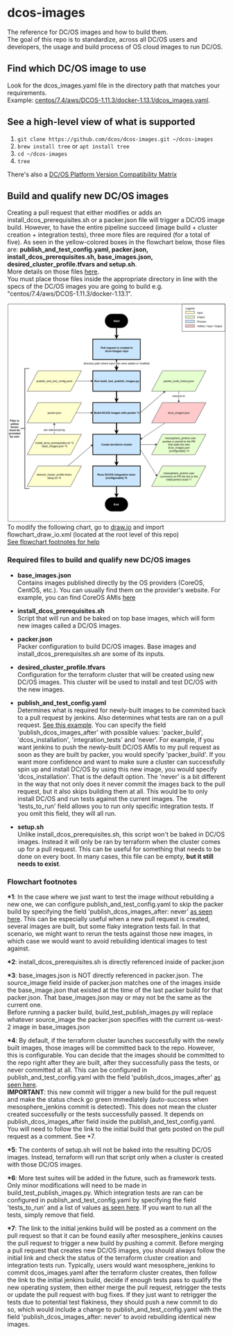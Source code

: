 # dcos-images

The reference for DC/OS images and how to build them.  
The goal of this repo is to standardize, across all DC/OS users and developers, the usage and build process of OS cloud
images to run DC/OS.

## Find which DC/OS image to use
Look for the dcos_images.yaml file in the directory path that matches your requirements.  
Example: [centos/7.4/aws/DCOS-1.11.3/docker-1.13.1/dcos_images.yaml](https://github.com/dcos/dcos-images/blob/master/centos/7.4/aws/DCOS-1.11.3/docker-1.13.1/dcos_images.yaml).

## See a high-level view of what is supported
1. ```git clone https://github.com/dcos/dcos-images.git ~/dcos-images```
2. ```brew install tree``` or ```apt install tree```
3. ```cd ~/dcos-images```
4. ```tree```

There's also a [DC/OS Platform Version Compatibility Matrix](https://docs.mesosphere.com/version-policy/#dcos-platform-version-compatibility-matrix)

## Build and qualify new DC/OS images
Creating a pull request that either modifies or adds an install_dcos_prerequisites.sh or a packer.json file will trigger
a DC/OS image build. However, to have the entire pipeline succeed (image build + cluster creation + integration tests),
three more files are required (for a total of five). As seen in the yellow-colored boxes in the flowchart below, those
files are: **publish_and_test_config.yaml, packer.json, install_dcos_prerequisites.sh, base_images.json,
desired_cluster_profile.tfvars and setup.sh**.  
More details on those files [here](#required-files-to-build-and-qualify-new-dc/os-images).  
You must place those files inside the appropriate directory in line with the specs of the DC/OS images you are going to
build e.g. "centos/7.4/aws/DCOS-1.11.3/docker-1.13.1".

![flow-chart](flowchart_draw_io.png)  
To modify the following chart, go to [draw.io](https://www.draw.io/) and import flowchart_draw_io.xml (located at the
root level of this repo)  
[See flowchart footnotes for help](#flowchart-footnotes)

### Required files to build and qualify new DC/OS images
- **base_images.json**  
Contains images published directly by the OS providers (CoreOS, CentOS, etc.). You can usually find them on the
provider's website. For example, you can find CoreOS AMIs [here](https://coreos.com/os/docs/latest/booting-on-ec2.html)

- **install_dcos_prerequisites.sh**  
Script that will run and be baked on top base images, which will form new images called a DC/OS images. 

- **packer.json**  
Packer configuration to build DC/OS images. Base images and install_dcos_prerequisites.sh are some of its inputs.

- **desired_cluster_profile.tfvars**  
Configuration for the terraform cluster that will be created using new DC/OS images. This cluster will be used to install
and test DC/OS with the new images.

- **publish_and_test_config.yaml**  
Determines what is required for newly-built images to be commited back to a pull request by jenkins. Also determines
what tests are ran on a pull request. [See this example](https://github.com/dcos/dcos-images/blob/master/oracle-linux/7.4/aws/DCOS-1.11.3/docker-1.13.1/publish_and_test_config.yaml#L1).
You can specify the field 'publish_dcos_images_after' with possible values: 'packer_build', 'dcos_installation',
'integration_tests' and 'never'. For example, if you want jenkins to push the newly-built DC/OS AMIs to my pull request as
soon as they are built by packer, you would specify 'packer_build'. If you want more confidence and want to make sure
a cluster can successfully spin up and install DC/OS by using this new image, you would specify 'dcos_installation'. That
is the default option. The 'never' is a bit different in the way that not only does it never commit the images back to
the pull request, but it also skips building them at all. This would be to only install DC/OS and run tests against the
current images. The 'tests_to_run' field allows you to run only specific integration tests. If you omit this field, they
will all run.

- **setup.sh**  
Unlike install_dcos_prerequisites.sh, this script won't be baked in DC/OS images. Instead it will only be ran by
terraform when the cluster comes up for a pull request. This can be useful for something that needs to be done on every
boot. In many cases, this file can be empty, **but it still needs to exist**.

### Flowchart footnotes
__*1__: In the case where we just want to test the image without rebuilding a new one, we can configure
publish_and_test_config.yaml to skip the packer build by specifying the field 'publish_dcos_images_after: never'
[as seen here](https://github.com/dcos/dcos-images/blob/master/oracle-linux/7.4/aws/DCOS-1.11.3/docker-1.13.1/publish_and_test_config.yaml#L2).
This can be especially useful when a new pull request is created, several images are built, but some flaky integration
tests fail. In that scenario, we might want to rerun the tests against those new images, in which case we would want to
avoid rebuilding identical images to test against.

__*2__: install_dcos_prerequisites.sh is directly referenced inside of packer.json

__*3__: base_images.json is NOT directly referenced in packer.json. The source_image field inside of packer.json matches
one of the images inside the base_image.json that existed at the time of the last packer build for that packer.json.
That base_images.json may or may not be the same as the current one.  
Before running a packer build, build_test_publish_images.py will replace whatever source_image the packer.json specifies
with the current us-west-2 image in base_images.json

__*4__: By default, if the terraform cluster launches successfully with the newly built images, those images will be
committed back to the repo. However, this is configurable. You can decide that the images should be committed to the
repo right after they are built, after they successfully pass the tests, or never committed at all. This can be
configured in publish_and_test_config.yaml with the field 'publish_dcos_images_after' [as seen here](https://github.com/dcos/dcos-images/blob/master/oracle-linux/7.4/aws/DCOS-1.11.3/docker-1.13.1/publish_and_test_config.yaml#L1).  
**IMPORTANT**: this new commit will trigger a new build for the pull request and make the status check go green
immediately (auto-success when mesosphere_jenkins commit is detected). This does not mean the cluster created
successfully or the tests successfully passed. It depends on publish_dcos_images_after field inside the
publish_and_test_config.yaml. You will need to follow the link to the initial build that gets posted on the pull request
as a comment. See *7.

__*5__: The contents of setup.sh will not be baked into the resulting DC/OS images. Instead, terraform will run that
script only when a cluster is created with those DC/OS images.

__*6__: More test suites will be added in the future, such as framework tests. Only minor modifications will need to be
made in build_test_publish_images.py. Which integration tests are ran can be configured in publish_and_test_config.yaml
by specifying the field 'tests_to_run' and a list of values [as seen here](https://github.com/dcos/dcos-images/blob/master/oracle-linux/7.4/aws/DCOS-1.11.3/docker-1.13.1/publish_and_test_config.yaml#L4).
If you want to run all the tests, simply remove that field.

__*7__: The link to the initial jenkins build will be posted as a comment on the pull request so that it can be found
easily after mesosphere_jenkins causes the pull request to trigger a new build by pushing a commit. Before merging a
pull request that creates new DC/OS images, you should always follow the initial link and check the status of the
terraform cluster creation and integration tests run. Typically, users would want mesosphere_jenkins to commit
dcos_images.yaml after the terraform cluster creates, then follow the link to the initial jenkins build, decide if
enough tests pass to qualify the new operating system, then either merge the pull request, retrigger the tests or update
the pull request with bug fixes. If they just want to retrigger the tests due to potential test flakiness, they should
push a new commit to do so, which would include a change to publish_and_test_config.yaml with the field
'publish_dcos_images_after: never' to avoid rebuilding identical new images.
